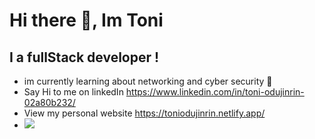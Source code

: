 # Hi there 👋, Im Toni
## I a fullStack developer !
- im currently learning about networking and cyber security 🥷
- Say Hi to me on linkedIn https://www.linkedin.com/in/toni-odujinrin-02a80b232/
- View my personal website https://toniodujinrin.netlify.app/
- <picture>
  <source
    srcset="https://github-readme-stats.vercel.app/api?username=Toniodujinrin&show_icons=true&theme=dark"
    media="(prefers-color-scheme: dark)"
  />
  <source
    srcset="https://github-readme-stats.vercel.app/api?username=Toniodujinrin&show_icons=true"
    media="(prefers-color-scheme: light), (prefers-color-scheme: no-preference)"
  />
  <img src="https://github-readme-stats.vercel.app/api?username=Toniodujiinrin&show_icons=true" />
</picture>
<!--
**Toniodujinrin/Toniodujinrin** is a ✨ _special_ ✨ repository because its `README.md` (this file) appears on your GitHub profile.

Here are some ideas to get you started:

- 🔭 I’m currently working on ...
- 🌱 I’m currently learning ...
- 👯 I’m looking to collaborate on ...
- 🤔 I’m looking for help with ...
- 💬 Ask me about ...
- 📫 How to reach me: ...
- 😄 Pronouns: ...
- ⚡ Fun fact: ...
-->
